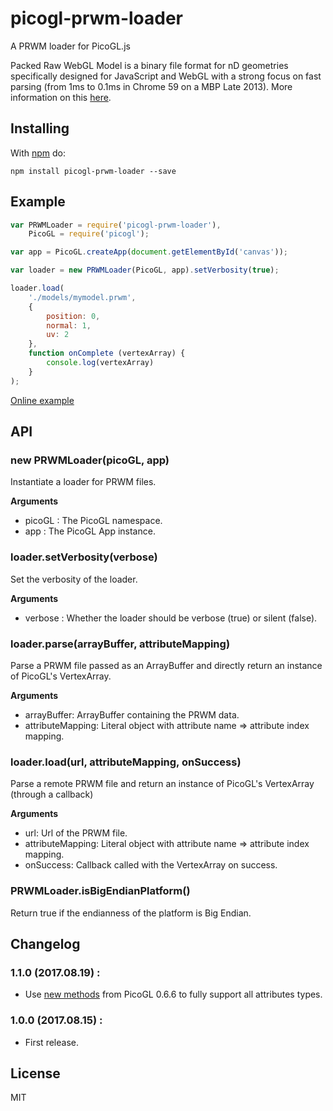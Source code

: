 # picogl-prwm-loader

A PRWM loader for PicoGL.js

Packed Raw WebGL Model is a binary file format for nD geometries specifically designed for JavaScript and WebGL with a strong focus on fast parsing (from 1ms to 0.1ms in Chrome 59 on a MBP Late 2013). More information on this [here](https://github.com/kchapelier/PRWM).

## Installing

With [npm](http://npmjs.org) do:

```
npm install picogl-prwm-loader --save
```

## Example

```js
var PRWMLoader = require('picogl-prwm-loader'),
    PicoGL = require('picogl');

var app = PicoGL.createApp(document.getElementById('canvas'));

var loader = new PRWMLoader(PicoGL, app).setVerbosity(true);

loader.load(
    './models/mymodel.prwm',
    {
        position: 0,
        normal: 1,
        uv: 2
    },
    function onComplete (vertexArray) {
        console.log(vertexArray)
    }
);
```

[Online example](http://www.kchapelier.com/prwm/examples/picogl-prwm-loader.html)

## API

### new PRWMLoader(picoGL, app)

Instantiate a loader for PRWM files.

**Arguments**

 * picoGL : The PicoGL namespace.
 * app : The PicoGL App instance.

### loader.setVerbosity(verbose)

Set the verbosity of the loader.

**Arguments**

 * verbose : Whether the loader should be verbose (true) or silent (false).

### loader.parse(arrayBuffer, attributeMapping)

Parse a PRWM file passed as an ArrayBuffer and directly return an instance of PicoGL's VertexArray.

**Arguments**

 * arrayBuffer: ArrayBuffer containing the PRWM data.
 * attributeMapping: Literal object with attribute name => attribute index mapping.

### loader.load(url, attributeMapping, onSuccess)

Parse a remote PRWM file and return an instance of PicoGL's VertexArray (through a callback)

**Arguments**

 * url: Url of the PRWM file.
 * attributeMapping: Literal object with attribute name => attribute index mapping.
 * onSuccess: Callback called with the VertexArray on success.

### PRWMLoader.isBigEndianPlatform()

Return true if the endianness of the platform is Big Endian.

## Changelog

### 1.1.0 (2017.08.19) :

 * Use [new methods](https://github.com/tsherif/picogl.js/pull/55) from PicoGL 0.6.6 to fully support all attributes types.

### 1.0.0 (2017.08.15) :

 * First release.

## License

MIT
